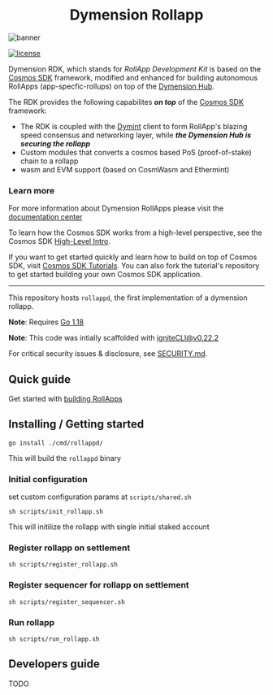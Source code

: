 <div align="center">
  <h1> Dymension Rollapp </h1>
</div>

![banner](https://user-images.githubusercontent.com/109034310/204804891-bdc0f7bc-4b17-4b4a-99ff-25153d3887ee.jpg)


<!-- <style>
img[src*="#thumbnail"] {
     display: block;
  margin-left: auto;
  margin-right: auto;
}
</style>  -->

[![license](https://img.shields.io/github/license/cosmos/cosmos-sdk.svg#thumbnail)](https://github.com/dymensionxyz/rdk/blob/main/LICENSE)


Dymension RDK, which stands for *RollApp Development Kit* is based on the [Cosmos SDK](https://github.com/cosmos/cosmos-sdk) framework, modified and enhanced for building autonomous RollApps (app-specfic-rollups) on top of the [Dymension Hub](https://github.com/dymensionxyz/dymension). 

The RDK provides the following capabilites ***on top*** of the [Cosmos SDK](https://github.com/cosmos/cosmos-sdk) framework: 
* The RDK is coupled with the [Dymint](https://github.com/dymensionxyz/dymint) client to form RollApp's blazing speed consensus and networking layer, while ***the Dymension Hub is securing the rollapp***
* Custom modules that converts a cosmos based PoS (proof-of-stake) chain to a rollapp
* wasm and EVM support (based on CosmWasm and Ethermint)

### Learn more
For more information about Dymension RollApps please visit the [documentation center](https://docs.dymension.xyz/)

To learn how the Cosmos SDK works from a high-level perspective, see the Cosmos SDK [High-Level Intro](https://docs.cosmos.network/main/intro/overview.html).

If you want to get started quickly and learn how to build on top of Cosmos SDK, visit [Cosmos SDK Tutorials](https://tutorials.cosmos.network). You can also fork the tutorial's repository to get started building your own Cosmos SDK application.

---

This repository hosts `rollappd`, the first implementation of a dymension rollapp.


**Note**: Requires [Go 1.18](https://go.dev/)

**Note**: This code was intially scaffolded with igniteCLI@v0.22.2

For critical security issues & disclosure, see [SECURITY.md](SECURITY.md).


## Quick guide
Get started with [building RollApps](https://docs.dymension.xyz/developers/getting-started/intro) 

## Installing / Getting started
```shell
go install ./cmd/rollappd/
```

This will build the ```rollappd``` binary


### Initial configuration
set custom configuration params at `scripts/shared.sh`

```
sh scripts/init_rollapp.sh
```

This will initilize the rollapp with single initial staked account

### Register rollapp on settlement

```
sh scripts/register_rollapp.sh
```

### Register sequencer for rollapp on settlement

```
sh scripts/register_sequencer.sh
```

### Run rollapp

```
sh scripts/run_rollapp.sh
```

## Developers guide
TODO








<!-- 
# Future features (WIP)

## Fully support ignite 
### using ignite as developing framework
Rollapp customization should allow the usage of `ignite` for scaffolding custom modules
### using ignite to run rollapp
```
ignite chain serve
```

`serve` command installs dependencies, builds, initializes, and starts your blockchain in development.

### Configure

Your blockchain in development can be configured with `config.yml`. To learn more, see the [Ignite CLI docs](https://docs.ignite.com).

### Web Frontend

Ignite CLI has scaffolded a Vue.js-based web app in the `vue` directory. Run the following commands to install dependencies and start the app:

```
cd vue
npm install
npm run serve
```

The frontend app is built using the `@starport/vue` and `@starport/vuex` packages. For details, see the [monorepo for Ignite front-end development](https://github.com/ignite/web).

## Release
To release a new version of your blockchain, create and push a new tag with `v` prefix. A new draft release with the configured targets will be created.

```
git tag v0.1
git push origin v0.1
```

After a draft release is created, make your final changes from the release page and publish it.

### Install
To install the latest version of your blockchain node's binary, execute the following command on your machine:

```
curl https://get.ignite.com/dymensionxyz/rollapp@latest! | sudo bash
```
`dymensionxyz/rollapp` should match the `username` and `repo_name` of the Github repository to which the source code was pushed. Learn more about [the install process](https://github.com/allinbits/starport-installer).

## Learn more

- [Ignite CLI](https://ignite.com/cli)
- [Tutorials](https://docs.ignite.com/guide)
- [Ignite CLI docs](https://docs.ignite.com)
- [Cosmos SDK docs](https://docs.cosmos.network)
- [Developer Chat](https://discord.gg/ignite) -->

